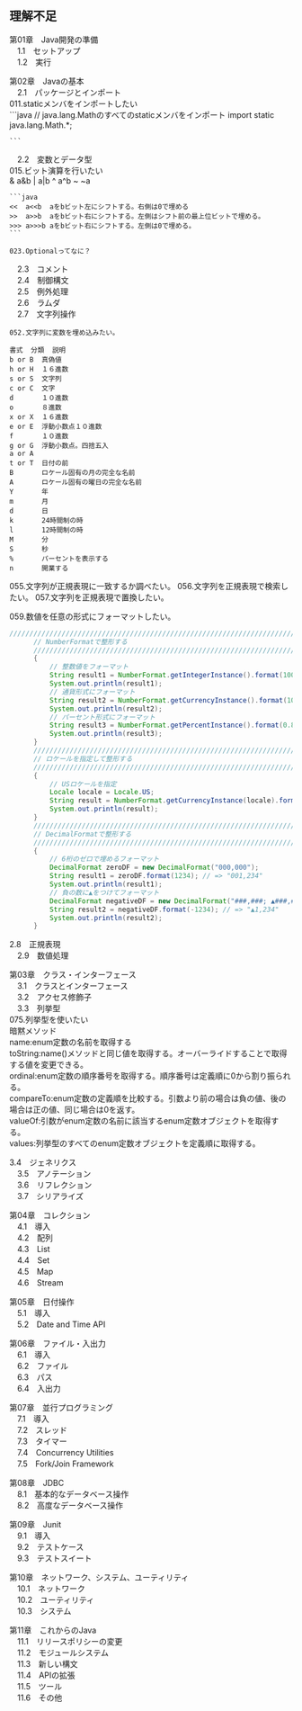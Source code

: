 ## 理解不足

第01章　Java開発の準備  
　1.1　セットアップ  
　1.2　実行  
  
第02章　Javaの基本  
　2.1　パッケージとインポート  
    011.staticメンバをインポートしたい  
    ```java
    // java.lang.Mathのすべてのstaticメンバをインポート
    import static java.lang.Math.*;
    
    ```
　2.2　変数とデータ型  
    015.ビット演算を行いたい  
    & a&b
    | a|b
    ^ a^b
    ~ ~a
    
    ```java
    <<  a<<b  aをbビット左にシフトする。右側は0で埋める
    >>  a>>b  aをbビット右にシフトする。左側はシフト前の最上位ビットで埋める。
    >>> a>>>b aをbビット右にシフトする。左側は0で埋める。
    ```
    
    023.Optionalってなに？
    
　2.3　コメント  
　2.4　制御構文  
　2.5　例外処理  
　2.6　ラムダ  
　2.7　文字列操作
 
    052.文字列に変数を埋め込みたい。
    
    書式  分類  説明
    b or B  真偽値
    h or H  １６進数
    s or S  文字列
    c or C  文字
    d       １０進数
    o       ８進数
    x or X  １６進数
    e or E  浮動小数点１０進数
    f       １０進数
    g or G  浮動小数点。四捨五入
    a or A
    t or T  日付の前
    B       ロケール固有の月の完全な名前
    A       ロケール固有の曜日の完全な名前
    Y       年
    m       月
    d       日
    k       24時間制の時
    l       12時間制の時
    M       分
    S       秒
    %       パーセントを表示する
    n       開業する

  055.文字列が正規表現に一致するか調べたい。
  056.文字列を正規表現で検索したい。
  057.文字列を正規表現で置換したい。
  
  059.数値を任意の形式にフォーマットしたい。
  ```Java
  /////////////////////////////////////////////////////////////////////////////
		// NumberFormatで整形する
		/////////////////////////////////////////////////////////////////////////////
		{
			// 整数値をフォーマット
			String result1 = NumberFormat.getIntegerInstance().format(1000000); // => "1,000,000"
			System.out.println(result1);
			// 通貨形式にフォーマット
			String result2 = NumberFormat.getCurrencyInstance().format(1000000); // => " ¥1,000,000"
			System.out.println(result2);
			// パーセント形式にフォーマット
			String result3 = NumberFormat.getPercentInstance().format(0.8); // => "80%"
			System.out.println(result3);
		}
		/////////////////////////////////////////////////////////////////////////////
		// ロケールを指定して整形する
		/////////////////////////////////////////////////////////////////////////////
		{
			// USロケールを指定
			Locale locale = Locale.US;
			String result = NumberFormat.getCurrencyInstance(locale).format(1000000); // => "$1,000,000"
			System.out.println(result);
		}
		/////////////////////////////////////////////////////////////////////////////
		// DecimalFormatで整形する
		/////////////////////////////////////////////////////////////////////////////
		{
			// 6桁のゼロで埋めるフォーマット
			DecimalFormat zeroDF = new DecimalFormat("000,000");
			String result1 = zeroDF.format(1234); // => "001,234"
			System.out.println(result1);
			// 負の数に▲をつけてフォーマット
			DecimalFormat negativeDF = new DecimalFormat("###,###; ▲###,###");
			String result2 = negativeDF.format(-1234); // => "▲1,234"
			System.out.println(result2);
		}
  ```

  2.8　正規表現  
　2.9　数値処理  
  
第03章　クラス・インターフェース  
　3.1　クラスとインターフェース  
　3.2　アクセス修飾子  
　3.3　列挙型  
    075.列挙型を使いたい  
    暗黙メソッド  
    name:enum定数の名前を取得する  
    toString:name()メソッドと同じ値を取得する。オーバーライドすることで取得する値を変更できる。  
    ordinal:enum定数の順序番号を取得する。順序番号は定義順に0から割り振られる。  
    compareTo:enum定数の定義順を比較する。引数より前の場合は負の値、後の場合は正の値、同じ場合は0を返す。  
    valueOf:引数がenum定数の名前に該当するenum定数オブジェクトを取得する。  
    values:列挙型のすべてのenum定数オブジェクトを定義順に取得する。  
    
  3.4　ジェネリクス  
　3.5　アノテーション  
　3.6　リフレクション  
　3.7　シリアライズ  
  
第04章　コレクション  
　4.1　導入  
　4.2　配列  
　4.3　List  
　4.4　Set  
　4.5　Map  
　4.6　Stream  
  
第05章　日付操作  
　5.1　導入  
　5.2　Date and Time API  
  
第06章　ファイル・入出力  
　6.1　導入  
　6.2　ファイル  
　6.3　パス  
　6.4　入出力  
  
第07章　並行プログラミング  
　7.1　導入  
　7.2　スレッド  
　7.3　タイマー  
　7.4　Concurrency Utilities  
　7.5　Fork/Join Framework  
  
第08章　JDBC  
　8.1　基本的なデータベース操作  
　8.2　高度なデータベース操作  
  
第09章　Junit  
　9.1　導入  
　9.2　テストケース  
　9.3　テストスイート  
  
第10章　ネットワーク、システム、ユーティリティ  
　10.1　ネットワーク  
　10.2　ユーティリティ  
　10.3　システム  
  
第11章　これからのJava  
　11.1　リリースポリシーの変更  
　11.2　モジュールシステム  
　11.3　新しい構文  
　11.4　APIの拡張  
　11.5　ツール  
　11.6　その他  
